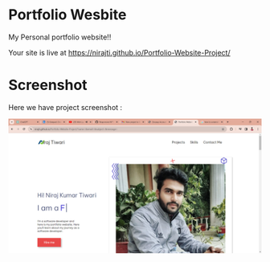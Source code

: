 # Portfolio Wesbite
My Personal portfolio website!!


Your site is live at https://nirajti.github.io/Portfolio-Website-Project/

# Screenshot
Here we have project screenshot :

![screenshot](Screenshot.png)
